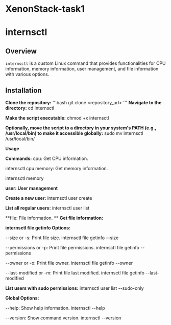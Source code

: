 # XenonStack-task1

# internsctl

## Overview

`internsctl` is a custom Linux command that provides functionalities for CPU information, memory information, user management, and file information with various options.

## Installation

**Clone the repository:**
'''bash
   git clone <repository_url>
'''
**Navigate to the directory:**
  cd internsctl

**Make the script executable:**
chmod +x internsctl

**Optionally, move the script to a directory in your system's PATH (e.g., /usr/local/bin) to make it accessible globally:**
sudo mv internsctl /usr/local/bin/

**Usage**

**Commands:**
cpu: Get CPU information.


internsctl cpu
memory: Get memory information.

internsctl memory

**user: User management**

**Create a new user:**
internsctl user create <username>

**List all regular users:**
internsctl user list


**file: File information.
**
**Get file information:**


**internsctl file getinfo <file-name>
Options:**

--size or -s: Print file size.
internsctl file getinfo --size <file-name>

--permissions or -p: Print file permissions.
internsctl file getinfo --permissions <file-name>

--owner or -o: Print file owner.
internsctl file getinfo --owner <file-name>

--last-modified or -m: Print file last modified.
internsctl file getinfo --last-modified <file-name>

**List users with sudo permissions:**
internsctl user list --sudo-only

**Global Options:**

--help: Show help information.
internsctl --help

--version: Show command version.
internsctl --version


